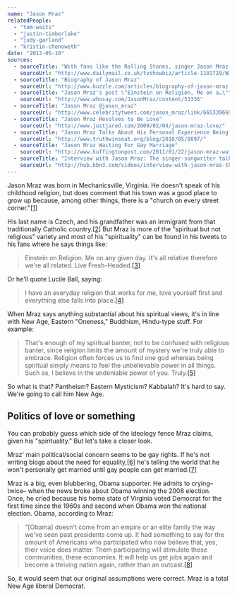 ```yaml
---
name: "Jason Mraz"
relatedPeople:
  - "tom-waits"
  - "justin-timberlake"
  - "judy-garland"
  - "kristin-chenoweth"
date: "2012-05-10"
sources:
  - sourceTitle: "With fans like the Rolling Stones, singer Jason Mraz won't remain a virtual unkown in the UK for long"
    sourceUrl: "http://www.dailymail.co.uk/tvshowbiz/article-1101729/With-fans-like-Rolling-Stones-singer-Jason-Mraz-wont-remain-virtual-unknown-UK-long.html"
  - sourceTitle: "Biography of Jason Mraz"
    sourceUrl: "http://www.buzzle.com/articles/biography-of-jason-mraz.html"
  - sourceTitle: "Jason Mraz's post \"Einstein on Religion, Me on a…\""
    sourceUrl: "http://www.whosay.com/JasonMraz/content/53336"
  - sourceTitle: "Jason Mraz @jason_mraz"
    sourceUrl: "http://www.celebritytweet.com/jason_mraz/link/66533966970228737/"
  - sourceTitle: "Jason Mraz Resolves to Be Love"
    sourceUrl: "http://www.justjared.com/2009/02/04/jason-mraz-love/"
  - sourceTitle: "Jason Mraz Talks About His Personal Experience Being Bullied, Support For Equality"
    sourceUrl: "http://www.truthwinsout.org/blog/2010/05/8897/"
  - sourceTitle: "Jason Mraz Waiting For Gay Marriage"
    sourceUrl: "http://www.huffingtonpost.com/2011/01/22/jason-mraz-waiting-for-gay-marriage_n_812593.html"
  - sourceTitle: "Interview with Jason Mraz: The singer-songwriter talks tour, coffee shops and politics."
    sourceUrl: "http://hub.bbn3.com/videos/interview-with-jason-mraz-the-singer-songwriter-talks-tour-coffee-shops-and-politics--108"
---
```


Jason Mraz was born in Mechanicsville, Virginia. He doesn't speak of his childhood religion, but does comment that his town was a good place to grow up because, among other things, there is a "church on every street corner."<a class="source-citation" href="#http://www.dailymail.co.uk/tvshowbiz/article-1101729/With-fans-like-Rolling-Stones-singer-Jason-Mraz-wont-remain-virtual-unknown-UK-long.html" title="With fans like the Rolling Stones, singer Jason Mraz won&apos;t remain a virtual unkown in the UK for long">[1]</a>

His last name is Czech, and his grandfather was an immigrant from that traditionally Catholic country.<a class="source-citation" href="#http://www.buzzle.com/articles/biography-of-jason-mraz.html" title="Biography of Jason Mraz">[2]</a> But Mraz is more of the "spiritual but not religious" variety and most of his "spirituality" can be found in his tweets to his fans where he says things like:

>Einstein on Religion. Me on any given day. It's all relative therefore we're all related. Live Fresh-Headed.<a class="source-citation" href="#http://www.whosay.com/JasonMraz/content/53336" title="Jason Mraz&apos;s post &quot;Einstein on Religion, Me on a…&quot;">[3]</a>

Or he'll quote Lucile Ball, saying:

>I have an everyday religion that works for me, love yourself first and everything else falls into place.<a class="source-citation" href="#http://www.celebritytweet.com/jason_mraz/link/66533966970228737/" title="Jason Mraz @jason_mraz">[4]</a>

When Mraz says anything substantial about his spiritual views, it's in line with New Age, Eastern "Oneness," Buddhism, Hindu-type stuff. For example:

>That's enough of my spiritual banter, not to be confused with religious banter, since religion limits the amount of mystery we're truly able to embrace. Religion often forces us to find one god whereas being spiritual simply means to feel the unbelievable power in all things. Such as, I believe in the undeniable power of you. Truly.<a class="source-citation" href="#http://www.justjared.com/2009/02/04/jason-mraz-love/" title="Jason Mraz Resolves to Be Love">[5]</a>

So what is that? Pantheism? Eastern Mysticism? Kabbalah? It's hard to say. We're going to call him New Age.


## Politics of love or something

You can probably guess which side of the ideology fence Mraz claims, given his "spirituality." But let's take a closer look.

Mraz' main political/social concern seems to be gay rights. If he's not writing blogs about the need for equality,<a class="source-citation" href="#http://www.truthwinsout.org/blog/2010/05/8897/" title="Jason Mraz Talks About His Personal Experience Being Bullied, Support For Equality">[6]</a> he's telling the world that he won't personally get married until gay people can get married.<a class="source-citation" href="#http://www.huffingtonpost.com/2011/01/22/jason-mraz-waiting-for-gay-marriage_n_812593.html" title="Jason Mraz Waiting For Gay Marriage">[7]</a>

Mraz is a big, even blubbering, Obama supporter. He admits to crying–twice– when the news broke about Obama winning the 2008 election. Once, he cried because his home state of Virginia voted Democrat for the first time since the 1960s and second when Obama won the national election. Obama, according to Mraz:

>"[Obama] doesn't come from an empire or an elite family the way we've seen past presidents come up. It had something to say for the amount of Americans who participated who now believe that, yes, their voice does matter. Them participating will stimulate these communities, these economies. It will help us get jobs again and become a thriving nation again, rather than an outcast.<a class="source-citation" href="#http://hub.bbn3.com/videos/interview-with-jason-mraz-the-singer-songwriter-talks-tour-coffee-shops-and-politics--108" title="Interview with Jason Mraz: The singer-songwriter talks tour, coffee shops and politics.">[8]</a>

So, it would seem that our original assumptions were correct. Mraz is a total New Age liberal Democrat.